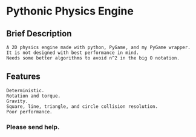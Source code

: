 # Pythonic Physics Engine

## Brief Description
	A 2D physics engine made with python, PyGame, and my PyGame wrapper.
	It is not designed with best performance in mind.
	Needs some better algorithms to avoid n^2 in the big O notation.

## Features
	Deterministic.
	Rotation and torque.
	Gravity.
	Square, line, triangle, and circle collision resolution.
	Poor performance.




### Please send help.
